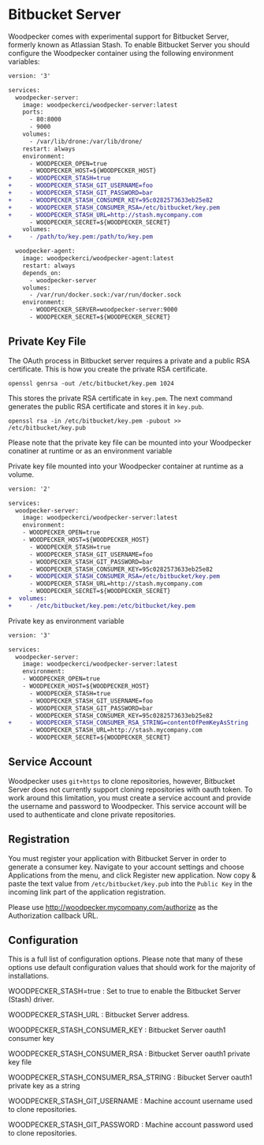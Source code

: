 # Bitbucket Server

Woodpecker comes with experimental support for Bitbucket Server, formerly known as Atlassian Stash. To enable Bitbucket Server you should configure the Woodpecker container using the following environment variables:

```diff
version: '3'

services:
  woodpecker-server:
    image: woodpeckerci/woodpecker-server:latest
    ports:
      - 80:8000
      - 9000
    volumes:
      - /var/lib/drone:/var/lib/drone/
    restart: always
    environment:
      - WOODPECKER_OPEN=true
      - WOODPECKER_HOST=${WOODPECKER_HOST}
+     - WOODPECKER_STASH=true
+     - WOODPECKER_STASH_GIT_USERNAME=foo
+     - WOODPECKER_STASH_GIT_PASSWORD=bar
+     - WOODPECKER_STASH_CONSUMER_KEY=95c0282573633eb25e82
+     - WOODPECKER_STASH_CONSUMER_RSA=/etc/bitbucket/key.pem
+     - WOODPECKER_STASH_URL=http://stash.mycompany.com
      - WOODPECKER_SECRET=${WOODPECKER_SECRET}
    volumes:
+     - /path/to/key.pem:/path/to/key.pem

  woodpecker-agent:
    image: woodpeckerci/woodpecker-agent:latest
    restart: always
    depends_on:
      - woodpecker-server
    volumes:
      - /var/run/docker.sock:/var/run/docker.sock
    environment:
      - WOODPECKER_SERVER=woodpecker-server:9000
      - WOODPECKER_SECRET=${WOODPECKER_SECRET}
```

## Private Key File

The OAuth process in Bitbucket server requires a private and a public RSA certificate. This is how you create the private RSA certificate.

```nohighlight
openssl genrsa -out /etc/bitbucket/key.pem 1024
```

This stores the private RSA certificate in `key.pem`. The next command generates the public RSA certificate and stores it in `key.pub`.

```nohighlight
openssl rsa -in /etc/bitbucket/key.pem -pubout >> /etc/bitbucket/key.pub
```

Please note that the private key file can be mounted into your Woodpecker conatiner at runtime or as an environment variable

Private key file mounted into your Woodpecker container at runtime as a volume.

```diff
version: '2'

services:
  woodpecker-server:
    image: woodpeckerci/woodpecker-server:latest
    environment:
    - WOODPECKER_OPEN=true
    - WOODPECKER_HOST=${WOODPECKER_HOST}
      - WOODPECKER_STASH=true
      - WOODPECKER_STASH_GIT_USERNAME=foo
      - WOODPECKER_STASH_GIT_PASSWORD=bar
      - WOODPECKER_STASH_CONSUMER_KEY=95c0282573633eb25e82
+     - WOODPECKER_STASH_CONSUMER_RSA=/etc/bitbucket/key.pem
      - WOODPECKER_STASH_URL=http://stash.mycompany.com
      - WOODPECKER_SECRET=${WOODPECKER_SECRET}
+  volumes:
+     - /etc/bitbucket/key.pem:/etc/bitbucket/key.pem
```

Private key as environment variable

```diff
version: '3'

services:
  woodpecker-server:
    image: woodpeckerci/woodpecker-server:latest
    environment:
    - WOODPECKER_OPEN=true
    - WOODPECKER_HOST=${WOODPECKER_HOST}
      - WOODPECKER_STASH=true
      - WOODPECKER_STASH_GIT_USERNAME=foo
      - WOODPECKER_STASH_GIT_PASSWORD=bar
      - WOODPECKER_STASH_CONSUMER_KEY=95c0282573633eb25e82
+     - WOODPECKER_STASH_CONSUMER_RSA_STRING=contentOfPemKeyAsString
      - WOODPECKER_STASH_URL=http://stash.mycompany.com
      - WOODPECKER_SECRET=${WOODPECKER_SECRET}
```

## Service Account

Woodpecker uses `git+https` to clone repositories, however, Bitbucket Server does not currently support cloning repositories with oauth token. To work around this limitation, you must create a service account and provide the username and password to Woodpecker. This service account will be used to authenticate and clone private repositories.

## Registration

You must register your application with Bitbucket Server in order to generate a consumer key. Navigate to your account settings and choose Applications from the menu, and click Register new application. Now copy & paste the text value from `/etc/bitbucket/key.pub` into the `Public Key` in the incoming link part of the application registration.

Please use http://woodpecker.mycompany.com/authorize as the Authorization callback URL.


## Configuration

This is a full list of configuration options. Please note that many of these options use default configuration values that should work for the majority of installations.


WOODPECKER_STASH=true
: Set to true to enable the Bitbucket Server (Stash) driver.

WOODPECKER_STASH_URL
: Bitbucket Server address.

WOODPECKER_STASH_CONSUMER_KEY
: Bitbucket Server oauth1 consumer key

WOODPECKER_STASH_CONSUMER_RSA
: Bitbucket Server oauth1 private key file

WOODPECKER_STASH_CONSUMER_RSA_STRING
: Bibucket Server oauth1 private key as a string

WOODPECKER_STASH_GIT_USERNAME
: Machine account username used to clone repositories.

WOODPECKER_STASH_GIT_PASSWORD
: Machine account password used to clone repositories.
